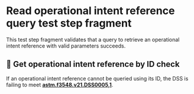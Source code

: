 # Read operational intent reference query test step fragment

This test step fragment validates that a query to retrieve an operational intent reference with valid parameters succeeds.

## 🛑 Get operational intent reference by ID check

If an operational intent reference cannot be queried using its ID, the DSS is failing to meet **[astm.f3548.v21.DSS0005,1](../../../../../../../requirements/astm/f3548/v21.md)**.

